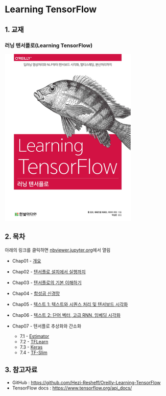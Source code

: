 # Learning TensorFlow

## 1. 교재

### 러닝 텐서플로(Learning TensorFlow)

![](./cover.png)

## 2. 목차

아래의 링크를 클릭하면 [nbviewer.jupyter.org](nbviewer.jupyter.org)에서 열림

- Chap01 - [개요](http://excelsior-cjh.tistory.com/148?category=940399)
- Chap02 - [텐서플로 설치에서 실행까지](http://nbviewer.jupyter.org/github/ExcelsiorCJH/LearningTensorFlow/blob/master/Chap02-Up_and_Running/Chap02-Up_and_Running.ipynb)
- Chap03 - [텐서플로의 기본 이해하기](http://nbviewer.jupyter.org/github/ExcelsiorCJH/LearningTensorFlow/blob/master/Chap03-TensorFlow_Basics/Chap03-TensorFlow_Basics.ipynb)
- Chap04 - [합성곱 신경망](http://nbviewer.jupyter.org/github/ExcelsiorCJH/LearningTensorFlow/blob/master/Chap04-Convolutional_Neural_Networks/Chap04-CNN.ipynb)

- Chap05 - [텍스트 1: 텍스트와 시퀀스 처리 및 텐서보드 시각화](https://github.com/ExcelsiorCJH/LearningTensorFlow/blob/master/Chap05-Text_and_Visualizations/Chap05-Text_and_Visualizations.ipynb)

- Chap06 - [텍스트 2: 단어 벡터, 고급 RNN, 임베딩 시각화](https://github.com/ExcelsiorCJH/LearningTensorFlow/blob/master/Chap06-Word_Embeddings_and_RNNs/Chap06-Word_Embeddings_and_RNNs.ipynb)

- Chap07 - 텐서플로 추상화와 간소화
    - 7.1 - [Estimator](https://github.com/ExcelsiorCJH/LearningTensorFlow/blob/master/Chap07-TF_Abstractions/Chap07_1-TF_Estimator.ipynb)
    - 7.2 - [TFLearn](https://github.com/ExcelsiorCJH/LearningTensorFlow/blob/master/Chap07-TF_Abstractions/Chap07_2-TFLearn.ipynb)
    - 7.3 - [Keras](https://github.com/ExcelsiorCJH/LearningTensorFlow/blob/master/Chap07-TF_Abstractions/Chap07_3-Keras.ipynb)
    - 7.4 - [TF-Slim](https://github.com/ExcelsiorCJH/LearningTensorFlow/blob/master/Chap07-TF_Abstractions/Chap07_4-TF_Slim.ipynb)



## 3. 참고자료

- GitHub : https://github.com/Hezi-Resheff/Oreilly-Learning-TensorFlow
- TensorFlow docs : https://www.tensorflow.org/api_docs/

